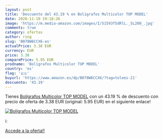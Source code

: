 ```yaml
---
layout: post
title: 'Descuento del 43.19 % en Bolígrafos Multicolor TOP MODEL'
date: 2020-11-10 19:18:26
image: 'https://m.media-amazon.com/images/I/51593f5dRlL._SL200_.jpg'
comments: true
category: ofertas
author: ring
slug: 'B078W6CCX6-es'
actualPrice: 3.38 EUR
currency: EUR
price: 3.38
comparePrice: 5.95 EUR
prodname: 'Bolígrafos Multicolor TOP MODEL'
country: 'es'
flag: '🇪🇸'
buyurl: 'https://www.amazon.es/dp/B078W6CCX6/?tag=tolees-21'
descuento: '43.19'
---
```


Tienes [Bolígrafos Multicolor TOP MODEL](https://www.amazon.es/dp/B078W6CCX6/?tag=tolees-21) con un 43.19 % de descuento con precio de oferta de 3.38 EUR (original: 5.95 EUR) en el siguiente enlace!

[![Bolígrafos Multicolor TOP MODEL](https://m.media-amazon.com/images/I/51593f5dRlL._SL200_.jpg)](https://www.amazon.es/dp/B078W6CCX6/?tag=tolees-21)

ℹ️:


[Accede a la oferta!!](https://www.amazon.es/dp/B078W6CCX6/?tag=tolees-21)
